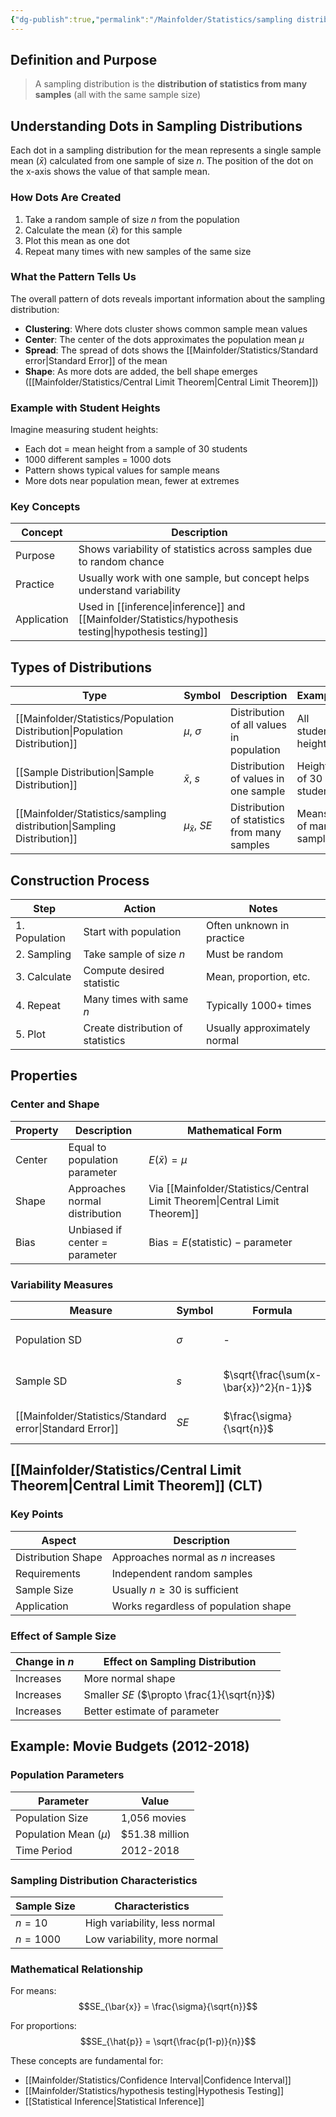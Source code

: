 ```yaml
---
{"dg-publish":true,"permalink":"/Mainfolder/Statistics/sampling distribution/"}
---
```


## Definition and Purpose
> A sampling distribution is the **distribution of statistics from many samples** (all with the same sample size)

## Understanding Dots in Sampling Distributions

Each dot in a sampling distribution for the mean represents a single sample mean ($\bar{x}$) calculated from one sample of size $n$. The position of the dot on the x-axis shows the value of that sample mean.

### How Dots Are Created
1. Take a random sample of size $n$ from the population
2. Calculate the mean ($\bar{x}$) for this sample
3. Plot this mean as one dot
4. Repeat many times with new samples of the same size

### What the Pattern Tells Us

The overall pattern of dots reveals important information about the sampling distribution:
- **Clustering**: Where dots cluster shows common sample mean values
- **Center**: The center of the dots approximates the population mean $\mu$
- **Spread**: The spread of dots shows the [[Mainfolder/Statistics/Standard error\|Standard Error]] of the mean
- **Shape**: As more dots are added, the bell shape emerges ([[Mainfolder/Statistics/Central Limit Theorem\|Central Limit Theorem]])

### Example with Student Heights
Imagine measuring student heights:
- Each dot = mean height from a sample of 30 students
- 1000 different samples = 1000 dots
- Pattern shows typical values for sample means
- More dots near population mean, fewer at extremes

### Key Concepts
| Concept | Description |
|---------|-------------|
| Purpose | Shows variability of statistics across samples due to random chance |
| Practice | Usually work with one sample, but concept helps understand variability |
| Application | Used in [[inference\|inference]] and [[Mainfolder/Statistics/hypothesis testing\|hypothesis testing]] |

## Types of Distributions

| Type | Symbol | Description | Example |
|------|--------|-------------|----------|
| [[Mainfolder/Statistics/Population Distribution\|Population Distribution]] | $\mu$, $\sigma$ | Distribution of all values in population | All student heights |
| [[Sample Distribution\|Sample Distribution]] | $\bar{x}$, $s$ | Distribution of values in one sample | Heights of 30 students |
| [[Mainfolder/Statistics/sampling distribution\|Sampling Distribution]] | $\mu_{\bar{x}}$, $SE$ | Distribution of statistics from many samples | Means of many samples |

## Construction Process
| Step | Action | Notes |
|------|--------|-------|
| 1. Population | Start with population | Often unknown in practice |
| 2. Sampling | Take sample of size $n$ | Must be random |
| 3. Calculate | Compute desired statistic | Mean, proportion, etc. |
| 4. Repeat | Many times with same $n$ | Typically 1000+ times |
| 5. Plot | Create distribution of statistics | Usually approximately normal |

## Properties

### Center and Shape
| Property | Description | Mathematical Form |
|----------|-------------|-------------------|
| Center | Equal to population parameter | $E(\bar{x}) = \mu$ |
| Shape | Approaches normal distribution | Via [[Mainfolder/Statistics/Central Limit Theorem\|Central Limit Theorem]] |
| Bias | Unbiased if center = parameter | $\text{Bias} = E(\text{statistic}) - \text{parameter}$ |

### Variability Measures
| Measure | Symbol | Formula | Description |
|---------|--------|---------|-------------|
| Population SD | $\sigma$ | - | Measures population variability |
| Sample SD | $s$ | $\sqrt{\frac{\sum(x-\bar{x})^2}{n-1}}$ | Estimates population variability |
| [[Mainfolder/Statistics/Standard error\|Standard Error]] | $SE$ | $\frac{\sigma}{\sqrt{n}}$ | Measures sampling variability |

## [[Mainfolder/Statistics/Central Limit Theorem\|Central Limit Theorem]] (CLT)
### Key Points
| Aspect | Description |
|--------|-------------|
| Distribution Shape | Approaches normal as $n$ increases |
| Requirements | Independent random samples |
| Sample Size | Usually $n \geq 30$ is sufficient |
| Application | Works regardless of population shape |

### Effect of Sample Size
| Change in $n$ | Effect on Sampling Distribution |
|--------------|----------------------------|
| Increases | More normal shape |
| Increases | Smaller $SE$ ($\propto \frac{1}{\sqrt{n}}$) |
| Increases | Better estimate of parameter |

## Example: Movie Budgets (2012-2018)

### Population Parameters
| Parameter | Value |
|-----------|--------|
| Population Size | 1,056 movies |
| Population Mean ($\mu$) | $51.38 million |
| Time Period | 2012-2018 |

### Sampling Distribution Characteristics
| Sample Size | Characteristics |
|-------------|----------------|
| $n = 10$ | High variability, less normal |
| $n = 1000$ | Low variability, more normal |

### Mathematical Relationship
For means:
$$SE_{\bar{x}} = \frac{\sigma}{\sqrt{n}}$$

For proportions:
$$SE_{\hat{p}} = \sqrt{\frac{p(1-p)}{n}}$$

These concepts are fundamental for:
- [[Mainfolder/Statistics/Confidence Interval\|Confidence Interval]]
- [[Mainfolder/Statistics/hypothesis testing\|Hypothesis Testing]]
- [[Statistical Inference\|Statistical Inference]]
